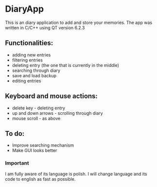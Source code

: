 # DiaryApp
This is an diary application to add and store your memories. The app was written in C/C++ using QT version 6.2.3
## Functionalities:
- adding new entries
- filtering entries
- deleting entry (the one that is currently in the middle)
- searching through diary
- save and load backup
- editing entries
## Keyboard and mouse actions:
- delete key - deleting entry
- up and down arrows - scrolling through diary
- mouse scroll - as above
## To do:
- Improve searching mechanism
- Make GUI looks better
### Important
I am fully aware of its language is polish. I will change language and its code to english as fast as possible.

